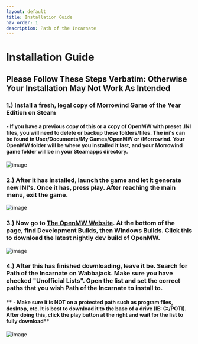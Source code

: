 ```yaml
---
layout: default
title: Installation Guide
nav_order: 1
description: Path of the Incarnate
---
```


# **Installation Guide**
## **Please Follow These Steps Verbatim: Otherwise Your Installation May Not Work As Intended**

### **1.) Install a fresh, legal copy of Morrowind Game of the Year Edition on Steam**

#### - If you have a previous copy of this or a copy of OpenMW with preset .INI files, you will need to delete or backup these folders/files. The ini's can be found in User/Documents/My Games/OpenMW or /Morrowind. Your OpenMW folder will be where you installed it last, and your Morrowind game folder will be in your Steamapps directory.

![image](https://github.com/TheMrNewVegas/TheMrNewVegas.github.io/assets/112358568/95ab41d6-b3e8-471c-bebb-3528a29a1a7c)

### **2.) After it has installed, launch the game and let it generate new INI's. Once it has, press play. After reaching the main menu, exit the game.**

![image](https://github.com/TheMrNewVegas/TheMrNewVegas.github.io/assets/112358568/e7bc0205-4a92-4bc3-953e-bdcbe7f09149)

### **3.) Now go to [The OpenMW Website](https://openmw.org/downloads/). At the bottom of the page, find Development Builds, then Windows Builds. Click this to download the latest nightly dev build of OpenMW.**

![image](https://github.com/TheMrNewVegas/TheMrNewVegas.github.io/assets/112358568/51b209bc-df1d-475b-8514-1ce41e421b17)

### **4.) After this has finished downloading, leave it be. Search for Path of the Incarnate on Wabbajack. Make sure you have checked "Unofficial Lists". Open the list and set the correct paths that you wish Path of the Incarnate to install to.** 

#### ** - Make sure it is NOT on a protected path such as program files, desktop, etc. It is best to download it to the base of a drive (IE: C:/POTI). After doing this, click the play button at the right and wait for the list to fully download**

![image](https://github.com/TheMrNewVegas/TheMrNewVegas.github.io/assets/112358568/eae79624-9ea6-4253-8d76-ce1b59e1a0c2)
